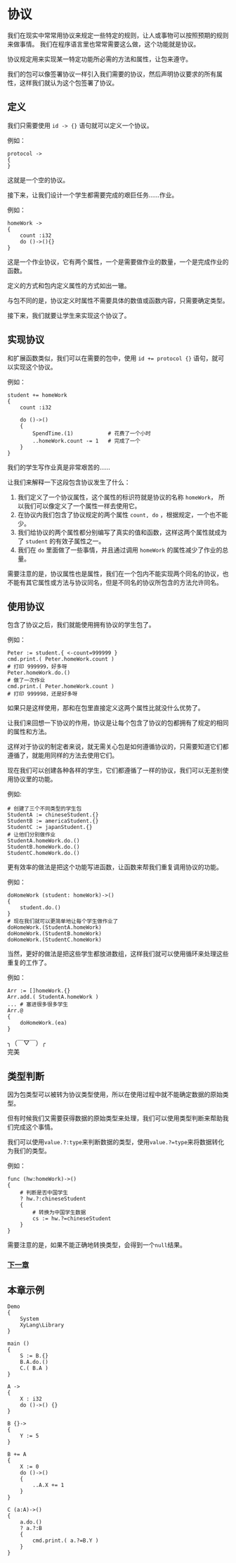 # 协议
我们在现实中常常用协议来规定一些特定的规则，让人或事物可以按照预期的规则来做事情。
我们在程序语言里也常常需要这么做，这个功能就是协议。

协议规定用来实现某一特定功能所必需的方法和属性，让包来遵守。

我们的包可以像签署协议一样引入我们需要的协议，然后声明协议要求的所有属性，这样我们就认为这个包签署了协议。
## 定义
我们只需要使用 `id -> {}` 语句就可以定义一个协议。

例如：
```
protocol ->
{
}
```
这就是一个空的协议。

接下来，让我们设计一个学生都需要完成的艰巨任务……作业。

例如：
```
homeWork ->
{
    count :i32
    do ()->(){}
}
```
这是一个作业协议，它有两个属性，一个是需要做作业的数量，一个是完成作业的函数。

定义的方式和包内定义属性的方式如出一辙。

与包不同的是，协议定义时属性不需要具体的数值或函数内容，只需要确定类型。

接下来，我们就要让学生来实现这个协议了。
## 实现协议
和扩展函数类似，我们可以在需要的包中，使用 `id += protocol {}` 语句，就可以实现这个协议。

例如：
```
student += homeWork
{
    count :i32

    do ()->()
    {
        SpendTime.(1)           # 花费了一个小时
        ..homeWork.count -= 1   # 完成了一个
    }
}
```
我们的学生写作业真是非常艰苦的……

让我们来解释一下这段包含协议发生了什么：
1. 我们定义了一个协议属性，这个属性的标识符就是协议的名称 `homeWork`， 所以我们可以像定义了一个属性一样去使用它。
1. 在协议内我们包含了协议规定的两个属性 `count, do` ，根据规定，一个也不能少。
1. 我们给协议的两个属性都分别编写了真实的值和函数，这样这两个属性就成为了 `student` 的有效子属性之一。
1. 我们在 `do` 里面做了一些事情，并且通过调用 `homeWork` 的属性减少了作业的总量。

需要注意的是，协议属性也是属性，我们在一个包内不能实现两个同名的协议，也不能有其它属性或方法与协议同名，但是不同名的协议所包含的方法允许同名。

## 使用协议
包含了协议之后，我们就能使用拥有协议的学生包了。

例如：
```
Peter := student.{ <-count=999999 }
cmd.print.( Peter.homeWork.count )
# 打印 999999，好多呀
Peter.homeWork.do.()
# 做了一次作业
cmd.print.( Peter.homeWork.count )
# 打印 999998，还是好多呀
```
如果只是这样使用，那和在包里直接定义这两个属性比就没什么优势了。

让我们来回想一下协议的作用，协议是让每个包含了协议的包都拥有了规定的相同的属性和方法。

这样对于协议的制定者来说，就无需关心包是如何遵循协议的，只需要知道它们都遵循了，就能用同样的方法去使用它们。

现在我们可以创建各种各样的学生，它们都遵循了一样的协议，我们可以无差别使用协议里的功能。

例如:
```
# 创建了三个不同类型的学生包
StudentA := chineseStudent.{}
StudentB := americaStudent.{}
StudentC := japanStudent.{}
# 让他们分别做作业
StudentA.homeWork.do.()
StudentB.homeWork.do.()
StudentC.homeWork.do.()
```
更有效率的做法是把这个功能写进函数，让函数来帮我们重复调用协议的功能。

例如：
```
doHomeWork (student: homeWork)->()
{
    student.do.()
}
# 现在我们就可以更简单地让每个学生做作业了
doHomeWork.(StudentA.homeWork)
doHomeWork.(StudentB.homeWork)
doHomeWork.(StudentC.homeWork)
```
当然，更好的做法是把这些学生都放进数组，这样我们就可以使用循环来处理这些重复的工作了。

例如：
```
Arr := []homeWork.{}
Arr.add.( StudentA.homeWork )
... # 塞进很多很多学生
Arr.@ 
{
    doHomeWork.(ea)
}
```
╮（￣▽￣）╭  
完美

## 类型判断
因为包类型可以被转为协议类型使用，所以在使用过程中就不能确定数据的原始类型。

但有时候我们又需要获得数据的原始类型来处理，我们可以使用类型判断来帮助我们完成这个事情。

我们可以使用`value.?:type`来判断数据的类型，使用`value.?=type`来将数据转化为我们的类型。

例如：
```
func (hw:homeWork)->()
{
    # 判断是否中国学生
    ? hw.?:chineseStudent 
    {
        # 转换为中国学生数据
        cs := hw.?=chineseStudent
    }
}
```
需要注意的是，如果不能正确地转换类型，会得到一个`null`结果。

### [下一章](枚举类型.md)

## 本章示例
```
Demo
{
    System
    XyLang\Library
}

main ()
{
    S := B.{}
    B.A.do.()
    C.( B.A )
}

A ->
{
    X : i32
    do ()->() {}
}

B {}->
{
    Y := 5
}

B += A
{
    X := 0
    do ()->() 
    {
        ..A.X += 1
    }
}

C (a:A)->()
{
    a.do.()
    ? a.?:B 
    {
        cmd.print.( a.?=B.Y )
    }
}
```